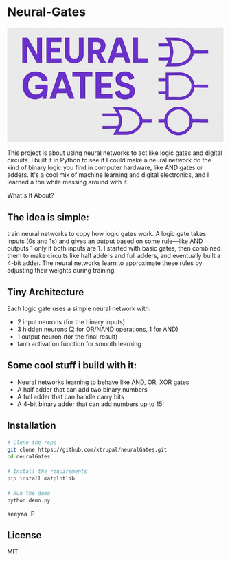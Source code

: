 # Neural-Gates

![yooo](neura.jpg)

This project is about using neural networks to act like logic gates and digital circuits. I built it in Python to see if I could make a neural network do the kind of binary logic you find in computer hardware, like AND gates or adders. It's a cool mix of machine learning and digital electronics, and I learned a ton while messing around with it.

What's It About?

## The idea is simple:

train neural networks to copy how logic gates work. A logic gate takes inputs (0s and 1s) and gives an output based on some rule—like AND outputs 1 only if both inputs are 1. I started with basic gates, then combined them to make circuits like half adders and full adders, and eventually built a 4-bit adder. The neural networks learn to approximate these rules by adjusting their weights during training.

## Tiny Architecture

Each logic gate uses a simple neural network with:

- 2 input neurons (for the binary inputs)
- 3 hidden neurons (2 for OR/NAND operations, 1 for AND)
- 1 output neuron (for the final result)
- tanh activation function for smooth learning

## Some cool stuff i build with it:

- Neural networks learning to behave like AND, OR, XOR gates
- A half adder that can add two binary numbers
- A full adder that can handle carry bits
- A 4-bit binary adder that can add numbers up to 15!

## Installation

```bash
# Clone the repo
git clone https://github.com/xtrupal/neuralGates.git
cd neuralGates

# Install the requirements
pip install matplotlib

# Run the demo
python demo.py

```

seeyaa :P

## License

MIT
